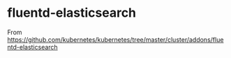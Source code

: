 # fluentd-elasticsearch
From https://github.com/kubernetes/kubernetes/tree/master/cluster/addons/fluentd-elasticsearch
